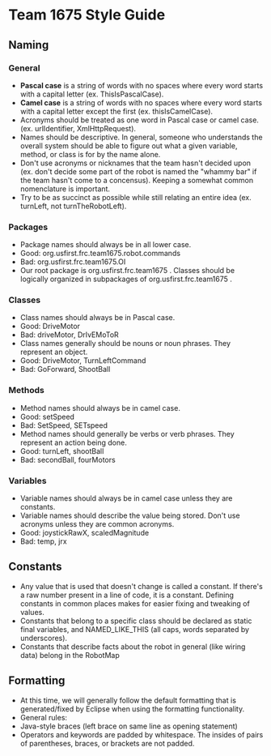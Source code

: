 # Team 1675 Style Guide
## Naming
### General
- **Pascal case** is a string of words with no spaces where every word starts with a capital letter (ex. ThisIsPascalCase).
- **Camel case** is a string of words with no spaces where every word starts with a capital letter except the first (ex. thisIsCamelCase).
- Acronyms should be treated as one word in Pascal case or camel case. (ex. urlIdentifier, XmlHttpRequest).
- Names should be descriptive. In general, someone who understands the overall system should be able to figure out what a given variable, method, or class is for by the name alone.
- Don't use acronyms or nicknames that the team hasn't decided upon (ex. don't decide some part of the robot is named the "whammy bar" if the team hasn't come to a concensus). Keeping a somewhat common nomenclature is important.
- Try to be as succinct as possible while still relating an entire idea (ex. turnLeft, not turnTheRobotLeft).

### Packages
- Package names should always be in all lower case.
 - Good: org.usfirst.frc.team1675.robot.commands
 - Bad: org.usfirst.frc.team1675.OI
- Our root package is org.usfirst.frc.team1675 . Classes should be logically organized in subpackages of org.usfirst.frc.team1675 .

### Classes
- Class names should always be in Pascal case.
 - Good: DriveMotor
 - Bad: driveMotor, DrIvEMoToR
- Class names generally should be nouns or noun phrases. They represent an object.
 - Good: DriveMotor, TurnLeftCommand
 - Bad: GoForward, ShootBall

### Methods
- Method names should always be in camel case.
 - Good: setSpeed
 - Bad: SetSpeed, SETspeed
- Method names should generally be verbs or verb phrases. They represent an action being done.
 - Good: turnLeft, shootBall
 - Bad: secondBall, fourMotors

### Variables
- Variable names should always be in camel case unless they are constants.
- Variable names should describe the value being stored. Don't use acronyms unless they are common acronyms.
 - Good: joystickRawX, scaledMagnitude
 - Bad: temp, jrx

## Constants
- Any value that is used that doesn't change is called a constant. If there's a raw number present in a line of code, it is a constant. Defining constants in common places makes for easier fixing and tweaking of values.
- Constants that belong to a specific class should be declared as static final variables, and NAMED_LIKE_THIS (all caps, words separated by underscores).
- Constants that describe facts about the robot in general (like wiring data) belong in the RobotMap <make this a link to the robot map source file>

## Formatting
- At this time, we will generally follow the default formatting that is generated/fixed by Eclipse when using the formatting functionality.
- General rules:
 - Java-style braces (left brace on same line as opening statement)
 - Operators and keywords are padded by whitespace. The insides of pairs of parentheses, braces, or brackets are not padded.
